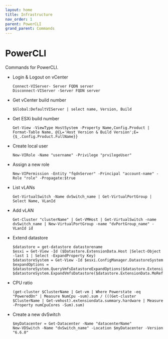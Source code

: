 ```yaml
---
layout: home
title: Infrastructure
nav_order: 1
parent: PowerCLI
grand_parent: Commands
---
```


PowerCLI
=======

Commands for PowerCLI.

- Login & Logout on vCenter
  ```
  Connect-VIServer- Server FQDN server
  Disconnect-VIServer -Server FQDN server
  ```
- Get vCenter build number
  ```
  $Global:DefaultVIServer | select name, Version, Build
  ```
- Get ESXi build number
  ```
  Get-View -ViewType HostSystem -Property Name,Config.Product | Format-Table Name, @{L='Host Version & Build Version';E={$_.Config.Product.FullName}}
  ```
- Create local user
  ```
  New-VIRole -Name "username" -Privilege "prvilegeUser"
  ```
- Assign a new role
  ```
  New-VIPermission -Entity "fqdnServer" -Principal "account-name" -Role "role" -Propagate:$true
  ```
- List vLANs
  ```
  Get-VirtualSwitch -Name dvSwitch_name | Get-VirtualPortGroup | Select Name, VLanId
  ```
- Add vLAN
  ```
  Get-Cluster "clusterName" | Get-VMHost | Get-VirtualSwitch -name dvSwitch_name | New-VirtualPortGroup -name "dvPortGroup_name" -VLanId id
  ```
- Extend datastore
  ```
  $datastore = get-datastore datastorename
  $esxi = Get-View -Id ($Datastore.ExtensionData.Host |Select-Object -last 1 | Select -ExpandProperty Key)
  $datastoreSystem = Get-View -Id $esxi.ConfigManager.DatastoreSystem
  $expandOptions = $datastoreSystem.QueryVmfsDatastoreExpandOptions($datastore.ExtensionData.MoRef)
  $datastoreSystem.ExpandVmfsDatastore($datastore.ExtensionData.MoRef,$expandOptions.spec)
  ```
- CPU ratio
  ```
  (get-cluster $ClusterName | Get-vm | Where Powerstate -eq "PoweredOn" | Measure NumCpu -sum).sum / (((Get-cluster $ClusterName | Get-vmhost).extensiondata.summary.hardware | Measure -Property numCpuCores -Sum).sum)
  ```
- Create a new dvSwitch
  ```
  $myDatacenter = Get-Datacenter -Name "datacenterName"
  New-VDSwitch -Name "dvSwitch_name" -Location $myDatacenter -Version "6.6.0"
  ```
